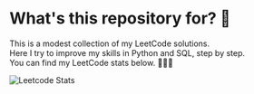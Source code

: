 # What's this repository for? 🤔
This is a modest collection of my LeetCode solutions.  
Here I try to improve my skills in Python and SQL, step by step.  
You can find my LeetCode stats below. 🐱‍🐉💛  
  
![Leetcode Stats](https://leetcard.jacoblin.cool/kae4ka?theme=forest&font=Gowun%20Dodum&ext=activity)
